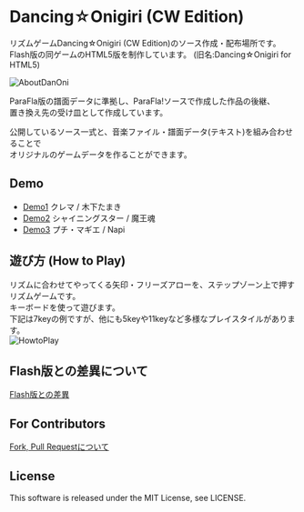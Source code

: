 # Dancing☆Onigiri (CW Edition)

リズムゲームDancing☆Onigiri (CW Edition)のソース作成・配布場所です。  
Flash版の同ゲームのHTML5版を制作しています。 
(旧名:Dancing☆Onigiri for HTML5)  

![AboutDanOni](http://cw7.sakura.ne.jp/danoni/wiki/danonitop.png)

ParaFla版の譜面データに準拠し、ParaFla!ソースで作成した作品の後継、  
置き換え先の受け皿として作成しています。  

公開しているソース一式と、音楽ファイル・譜面データ(テキスト)を組み合わせることで  
オリジナルのゲームデータを作ることができます。  

## Demo
- [Demo1](http://cw7.sakura.ne.jp/danoni/2013/0237_Cllema.html) クレマ / 木下たまき  
- [Demo2](http://cw7.sakura.ne.jp/danoni/2017/0305_ShiningStar.html) シャイニングスター / 魔王魂  
- [Demo3](http://cw7.sakura.ne.jp/danoni/2018/0315_PetitMagie.html) プチ・マギエ / Napi  

## 遊び方 (How to Play)
リズムに合わせてやってくる矢印・フリーズアローを、ステップゾーン上で押すリズムゲームです。  
キーボードを使って遊びます。  
下記は7keyの例ですが、他にも5keyや11keyなど多様なプレイスタイルがあります。  
![HowtoPlay](http://cw7.sakura.ne.jp/danoni/wiki/howtoplay1.png)

## Flash版との差異について
[Flash版との差異](http://cw7.sakura.ne.jp/work/danonijs/test/danoni_flash_vs_html5.html)  

## For Contributors
[Fork, Pull Requestについて](https://github.com/cwtickle/danoniplus/blob/master/CONTRIBUTING.md)   

## License
This software is released under the MIT License, see LICENSE.  
